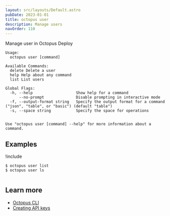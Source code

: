```yaml
---
layout: src/layouts/Default.astro
pubDate: 2023-01-01
title: octopus user
description: Manage users
navOrder: 110
---
```


Manage user in Octopus Deploy


```
Usage:
  octopus user [command]

Available Commands:
  delete Delete a user
  help Help about any command
  list List users

Global Flags:
  -h, --help                   Show help for a command
      --no-prompt              Disable prompting in interactive mode
  -f, --output-format string   Specify the output format for a command ("json", "table", or "basic") (default "table")
  -s, --space string           Specify the space for operations


Use "octopus user [command] --help" for more information about a command.
```

## Examples

!include <samples-instance>


```
$ octopus user list
$ octopus user ls


```

## Learn more

- [Octopus CLI](/docs/octopus-rest-api/cli/)
- [Creating API keys](/docs/octopus-rest-api/how-to-create-an-api-key/)